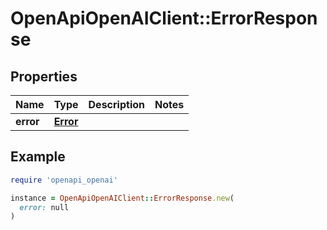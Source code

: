 # OpenApiOpenAIClient::ErrorResponse

## Properties

| Name | Type | Description | Notes |
| ---- | ---- | ----------- | ----- |
| **error** | [**Error**](Error.md) |  |  |

## Example

```ruby
require 'openapi_openai'

instance = OpenApiOpenAIClient::ErrorResponse.new(
  error: null
)
```

